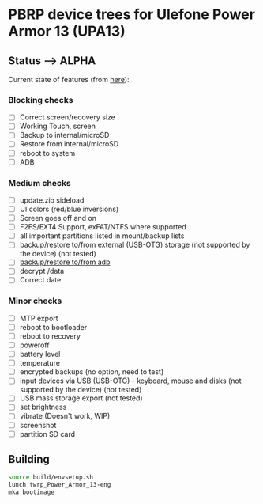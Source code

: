 # PBRP device trees for Ulefone Power Armor 13 (UPA13)

## Status --> ALPHA

Current state of features (from [here](https://twrp.me/faq/OfficialMaintainer.html)):

### Blocking checks

- [ ] Correct screen/recovery size
- [ ] Working Touch, screen
- [ ] Backup to internal/microSD
- [ ] Restore from internal/microSD
- [ ] reboot to system
- [ ] ADB

### Medium checks

- [ ] update.zip sideload
- [ ] UI colors (red/blue inversions)
- [ ] Screen goes off and on
- [ ] F2FS/EXT4 Support, exFAT/NTFS where supported
- [ ] all important partitions listed in mount/backup lists
- [ ] backup/restore to/from external (USB-OTG) storage (not supported by the device) (not tested)
- [ ] [backup/restore to/from adb](https://gerrit.omnirom.org/#/c/15943/)
- [ ] decrypt /data
- [ ] Correct date

### Minor checks

- [ ] MTP export
- [ ] reboot to bootloader
- [ ] reboot to recovery
- [ ] poweroff
- [ ] battery level
- [ ] temperature
- [ ] encrypted backups (no option, need to test)
- [ ] input devices via USB (USB-OTG) - keyboard, mouse and disks (not supported by the device) (not tested)
- [ ] USB mass storage export (not tested)
- [ ] set brightness
- [ ] vibrate (Doesn't work, WIP)
- [ ] screenshot
- [ ] partition SD card

## Building

```bash
source build/envsetup.sh
lunch twrp_Power_Armor_13-eng
mka bootimage
```

